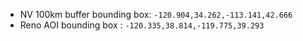 * NV 100km buffer bounding box: `-120.904,34.262,-113.141,42.666`
* Reno AOI bounding box       : `-120.335,38.814,-119.775,39.293`